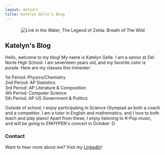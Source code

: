 ```yaml
---
layout: default
title: Katelyn Gelle's Blog
---
```


<div style="text-align: center; margin-top: 20px; margin-bottom: 20px;">
  <img src="{{site.baseurl}}/images/wadelink.gif" alt="Link in the Water, The Legend of Zelda: Breath of The Wild" />
</div>  

## Katelyn's Blog
Hello, welcome to my blog! My name is Katelyn Gelle. I am a senior at Del Norte High School. I am seventeen years old, and my favorite color is purple. Here are my classes this trimester:

<!--to make things appear on separate lines, add two spaces after each "line"-->
1st Period: Physics/Chemistry  
2nd Period: AP Statistics  
3rd Period: AP Literature & Composition  
4th Period: Computer Science  
5th Period: AP US Government & Politics  

Outside of school, I enjoy participating in Science Olympiad as both a coach and a competitor. I am a tutor in English and mathematics, and I love to both teach and play piano! Apart from these, I enjoy listening to K-Pop music, and will be going to ENHYPEN's concert in October :D

### Contact

Want to hear more about me? Visit my [LinkedIn](https://www.linkedin.com/in/katelyn-gelle-6b225b278/)!